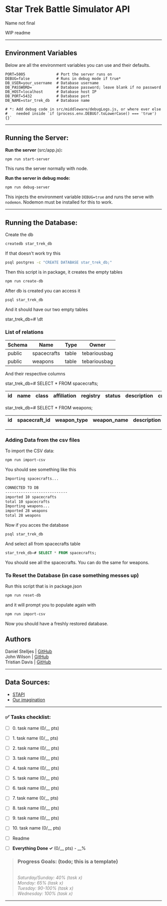 # Star Trek Battle Simulator API
Name not final

WIP readme

----

## Environment Variables

Below are all the environment variables you can use and their defaults.

```dotenv
PORT=5005              # Port the server runs on
DEBUG=false            # Runs in debug mode if true*
DB_USER=your_username  # Database username
DB_PASSWORD=           # Database password; leave blank if no password
DB_HOST=localhost      # Database host IP
DB_PORT=5432           # Database port
DB_NAME=star_trek_db   # Database name

# *: Add debug code in src/middleware/debugLogs.js, or where ever else
#    needed inside `if (process.env.DEBUG?.toLowerCase() === 'true') {}`
```

----

## Running the Server:

**Run the server** (src/app.js)**:**
```bash
npm run start-server
```
This runs the server normally with node.

**Run the server in debug mode:**
```bash
npm run debug-server
```
This injects the environment variable `DEBUG=true` and runs the serve with `nodemon`.
Nodemon must be installed for this to work.

----

## Running the Database:

Create the db
```bash
createdb star_trek_db
```
If that doesn't work try this
```bash
psql postgres -c "CREATE DATABASE star_trek_db;"
```

Then this script is in package, it creates the empty tables
```bash
npm run create-db
```

After db is created you can access it
```bash
psql star_trek_db
```

And it should have our two empty tables

star_trek_db=# \dt

### List of relations
| Schema | Name        | Type  | Owner        |
|--------|-------------|-------|--------------|
| public | spacecrafts | table | tebariousbag |
| public | weapons     | table | tebariousbag |

And their respective columns

star_trek_db=# SELECT * FROM spacecrafts;

| id | name | class | affiliation | registry | status | description | created_at | updated_at |
|----|------|-------|-------------|----------|--------|-------------|------------|------------|

star_trek_db=# SELECT * FROM weapons;

| id | spacecraft_id | weapon_type | weapon_name | description | affiliation | era | created_at | updated_at |
|----|---------------|-------------|-------------|-------------|-------------|-----|------------|------------|

----

### Adding Data from the csv files
To import the CSV data:
```bash
npm run import-csv
```
You should see something like this

```bash
Importing spacecrafts...

CONNECTED TO DB
----------------------------
imported 10 spacecrafts
total 10 spacecrafts
Importing weapons...
imported 28 weapons
total 28 weapons
```

Now if you acces the database
```bash
psql star_trek_db
```
And select all from spacecrafts table
```sql
star_trek_db=# SELECT * FROM spacecrafts;
```
You should see all the spacecrafts. You can do the same for weapons.

### To Reset the Database (in case something messes up)
Run this script that is in package.json
```bash
npm run reset-db
```
and it will prompt you to populate again with
```bash
npm run import-csv
```
Now you should have a freshly restored database.


## Authors

Daniel Stelljes | [GitHub](https://github.com/Zytronium)  
John Wilson     | [GitHub](https://github.com/Paintballskaguy)  
Tristian Davis  | [GitHub](https://github.com/TebariousBag)

----

## Data Sources:

- [STAPI](https://stapi.co/)
- [Our imagination](https://www.youtube.com/watch?v=dQw4w9WgXcQ)

----

### ✅ Tasks checklist:
- [ ] ​0. task name (0/__ pts)
- [ ] ​1. task name (0/__ pts)
- [ ] ​2. task name (0/__ pts)
- [ ] ​3. task name (0/__ pts)
- [ ] ​4. task name (0/__ pts)
- [ ] ​5. task name (0/__ pts)
- [ ] ​6. task name (0/__ pts)
- [ ] ​7. task name (0/__ pts)
- [ ] ​8. task name (0/__ pts)
- [ ] ​9. task name (0/__ pts)
- [ ] ​10. task name (0/__ pts)


- [ ] Readme
- [ ] **Everything Done ✓** (0/__ pts) - __%

>### Progress Goals:  (todo; this is a template)  
><strong style="color: white">Friday: 20% (task x)</strong>  
<em style="color: gray">Saturday/Sunday: 40% (task x)</em>  
<em style="color: gray">Monday: 65% (task x)</em>  
<em style="color: gray">Tuesday: 90-100% (task x)</em>  
<em style="color: gray">Wednesday: 100% (task x)</em>  

----
